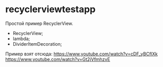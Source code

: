 # recyclerviewtestapp

Простой пример RecyclerView.

- RecyclerView;
- lambda;
- DividerItemDecoration;

Пример взят отсюда:
https://www.youtube.com/watch?v=cDF_yBCflXk
https://www.youtube.com/watch?v=Gt2jVfmhzvE
